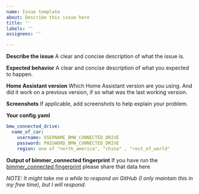 ```yaml
---
name: Issue template
about: Describe this issue here
title: ''
labels: ''
assignees: ''

---
```


**Describe the issue**
A clear and concise description of what the issue is.

**Expected behavior**
A clear and concise description of what you expected to happen.

**Home Assistant version**
Which Home Assistant version are you using. And did it work on a previous version, if so what was the last working version.

**Screenshots**
If applicable, add screenshots to help explain your problem.

**Your config.yaml**
```yaml
bmw_connected_drive:
  name_of_car:
    username: USERNAME_BMW_CONNECTED_DRIVE
    password: PASSWORD_BMW_CONNECTED_DRIVE
    region: one of "north_america", "china" , "rest_of_world"
````

**Output of bimmer_connected fingerprint**
If you have run the [bimmer_connected fingerprint](https://github.com/bimmerconnected/bimmer_connected#data-contributions) please share that data here

*NOTE: It might take me a while to respond on GitHub (I only maintain this in my free time), but I will respond.*
